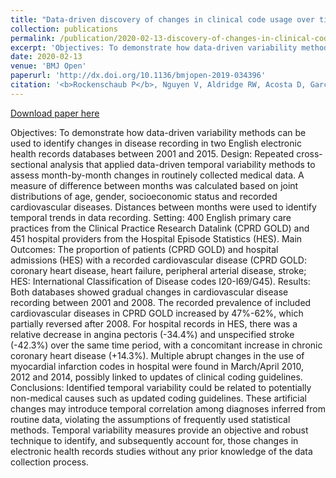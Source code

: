 ```yaml
---
title: "Data-driven discovery of changes in clinical code usage over time: a case-study on changes in cardiovascular disease recording in two English electronic health records databases (2001-2015)"
collection: publications
permalink: /publication/2020-02-13-discovery-of-changes-in-clinical-coding
excerpt: 'Objectives: To demonstrate how data-driven variability methods can be used to identify changes in disease recording in two English electronic health records databases between 2001 and 2015. Design: Repeated cross-sectional analysis that applied data-driven temporal variability methods to assess month-by-month changes in routinely collected medical data. A measure of difference between months was calculated based on joint distributions of age, gender, socioeconomic status and recorded cardiovascular diseases. Distances between months were used to identify temporal trends in data recording. Setting: 400 English primary care practices from the Clinical Practice Research Datalink (CPRD GOLD) and 451 hospital providers from the Hospital Episode Statistics (HES). Main Outcomes: The proportion of patients (CPRD GOLD) and hospital admissions (HES) with a recorded cardiovascular disease (CPRD GOLD: coronary heart disease, heart failure, peripheral arterial disease, stroke; HES: International Classification of Disease codes I20-I69/G45). Results: Both databases showed gradual changes in cardiovascular disease recording between 2001 and 2008. The recorded prevalence of included cardiovascular diseases in CPRD GOLD increased by 47%-62%, which partially reversed after 2008. For hospital records in HES, there was a relative decrease in angina pectoris (-34.4%) and unspecified stroke (-42.3%) over the same time period, with a concomitant increase in chronic coronary heart disease (+14.3%). Multiple abrupt changes in the use of myocardial infarction codes in hospital were found in March/April 2010, 2012 and 2014, possibly linked to updates of clinical coding guidelines. Conclusions: Identified temporal variability could be related to potentially non-medical causes such as updated coding guidelines. These artificial changes may introduce temporal correlation among diagnoses inferred from routine data, violating the assumptions of frequently used statistical methods. Temporal variability measures provide an objective and robust technique to identify, and subsequently account for, those changes in electronic health records studies without any prior knowledge of the data collection process.'
date: 2020-02-13
venue: 'BMJ Open'
paperurl: 'http://dx.doi.org/10.1136/bmjopen-2019-034396'
citation: '<b>Rockenschaub P</b>, Nguyen V, Aldridge RW, Acosta D, Garcia-Gomez JM, Saez C. Data-driven discovery of changes in clinical code usage over time: a case-study on changes in cardiovascular disease recording in two English electronic health records databases (2001-2015). <i>BMJ Open.</i> 2020;10: e034396.'
---
```


<a href='http://dx.doi.org/10.1136/bmjopen-2019-034396'>Download paper here</a>

Objectives: To demonstrate how data-driven variability methods can be used to identify changes in disease recording in two English electronic health records databases between 2001 and 2015. Design: Repeated cross-sectional analysis that applied data-driven temporal variability methods to assess month-by-month changes in routinely collected medical data. A measure of difference between months was calculated based on joint distributions of age, gender, socioeconomic status and recorded cardiovascular diseases. Distances between months were used to identify temporal trends in data recording. Setting: 400 English primary care practices from the Clinical Practice Research Datalink (CPRD GOLD) and 451 hospital providers from the Hospital Episode Statistics (HES). Main Outcomes: The proportion of patients (CPRD GOLD) and hospital admissions (HES) with a recorded cardiovascular disease (CPRD GOLD: coronary heart disease, heart failure, peripheral arterial disease, stroke; HES: International Classification of Disease codes I20-I69/G45). Results: Both databases showed gradual changes in cardiovascular disease recording between 2001 and 2008. The recorded prevalence of included cardiovascular diseases in CPRD GOLD increased by 47%-62%, which partially reversed after 2008. For hospital records in HES, there was a relative decrease in angina pectoris (-34.4%) and unspecified stroke (-42.3%) over the same time period, with a concomitant increase in chronic coronary heart disease (+14.3%). Multiple abrupt changes in the use of myocardial infarction codes in hospital were found in March/April 2010, 2012 and 2014, possibly linked to updates of clinical coding guidelines. Conclusions: Identified temporal variability could be related to potentially non-medical causes such as updated coding guidelines. These artificial changes may introduce temporal correlation among diagnoses inferred from routine data, violating the assumptions of frequently used statistical methods. Temporal variability measures provide an objective and robust technique to identify, and subsequently account for, those changes in electronic health records studies without any prior knowledge of the data collection process.
